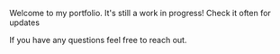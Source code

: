 Welcome to my portfolio. It's still a work in progress! Check it often for updates

If you have any questions feel free to reach out.
